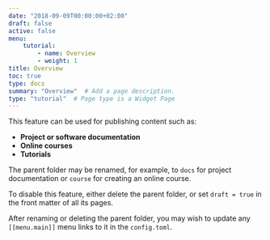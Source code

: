 ```yaml
---
date: "2018-09-09T00:00:00+02:00"
draft: false
active: false
menu:
    tutorial:
        - name: Overview
        - weight: 1
title: Overview
toc: true
type: docs
summary: "Overview"  # Add a page description.
type: "tutorial"  # Page type is a Widget Page
---
```


This feature can be used for publishing content such as:

* **Project or software documentation**
* **Online courses**
* **Tutorials**

The parent folder may be renamed, for example, to `docs` for project documentation or `course` for creating an online course.

To disable this feature, either delete the parent folder, or set `draft = true` in the front matter of all its pages. 

After renaming or deleting the parent folder, you may wish to update any `[[menu.main]]` menu links to it in the `config.toml`. 
